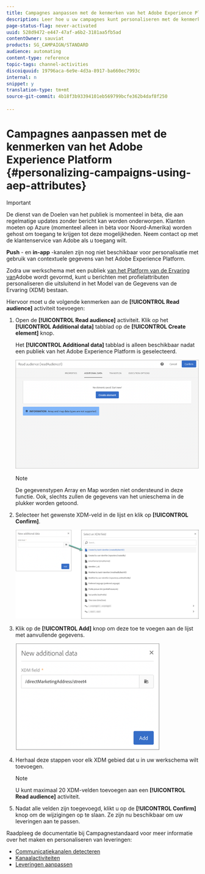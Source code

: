 ```yaml
---
title: Campagnes aanpassen met de kenmerken van het Adobe Experience Platform
description: Leer hoe u uw campagnes kunt personaliseren met de kenmerken van het Adobe-ervaringsplatform.
page-status-flag: never-activated
uuid: 528d9472-e447-47af-a6b2-3181aa5fb5ad
contentOwner: sauviat
products: SG_CAMPAIGN/STANDARD
audience: automating
content-type: reference
topic-tags: channel-activities
discoiquuid: 19796aca-6e9e-4d3a-8917-ba660ec7993c
internal: n
snippet: y
translation-type: tm+mt
source-git-commit: 4b18f3b93394101eb569799bcfe362b4daf8f250

---
```



# Campagnes aanpassen met de kenmerken van het Adobe Experience Platform {#personalizing-campaigns-using-aep-attributes}

>[!IMPORTANT]
>
>De dienst van de Doelen van het publiek is momenteel in bèta, die aan regelmatige updates zonder bericht kan worden onderworpen. Klanten moeten op Azure (momenteel alleen in bèta voor Noord-Amerika) worden gehost om toegang te krijgen tot deze mogelijkheden. Neem contact op met de klantenservice van Adobe als u toegang wilt.
>
>**Push** - en **in-app** -kanalen zijn nog niet beschikbaar voor personalisatie met gebruik van contextuele gegevens van het Adobe Experience Platform.

Zodra uw werkschema met een publiek [van het Platform van de Ervaring van](../../audiences/using/aep-about-audience-destinations-service.md)Adobe wordt gevormd, kunt u berichten met profielattributen personaliseren die uitsluitend in het Model van de Gegevens van de Ervaring (XDM) bestaan.

Hiervoor moet u de volgende kenmerken aan de **[!UICONTROL Read audience]** activiteit toevoegen:

1. Open de **[!UICONTROL Read audience]** activiteit. Klik op het **[!UICONTROL Additional data]** tabblad op de **[!UICONTROL Create element]** knop.

   Het **[!UICONTROL Additional data]** tabblad is alleen beschikbaar nadat een publiek van het Adobe Experience Platform is geselecteerd.

   ![](assets/aep_wkf_readaudience_attributes.png)

   >[!NOTE]
   >
   >De gegevenstypen Array en Map worden niet ondersteund in deze functie. Ook, slechts zullen de gegevens van het unieschema in de plukker worden getoond.

1. Selecteer het gewenste XDM-veld in de lijst en klik op **[!UICONTROL Confirm]**.

   ![](assets/aep_wkf_readaudience_perso1.png)

1. Klik op de **[!UICONTROL Add]** knop om deze toe te voegen aan de lijst met aanvullende gegevens.

   ![](assets/aep_wkf_readaudience_perso3.png)

1. Herhaal deze stappen voor elk XDM gebied dat u in uw werkschema wilt toevoegen.

   >[!NOTE]
   >
   >U kunt maximaal 20 XDM-velden toevoegen aan een **[!UICONTROL Read audience]** activiteit.

1. Nadat alle velden zijn toegevoegd, klikt u op de **[!UICONTROL Confirm]** knop om de wijzigingen op te slaan. Ze zijn nu beschikbaar om uw leveringen aan te passen.

Raadpleeg de documentatie bij Campagnestandaard voor meer informatie over het maken en personaliseren van leveringen:

* [Communicatiekanalen detecteren](../../channels/using/discovering-communication-channels.md)
* [Kanaalactiviteiten](../../automating/using/about-channel-activities.md)
* [Leveringen aanpassen](../../designing/using/personalization.md)
